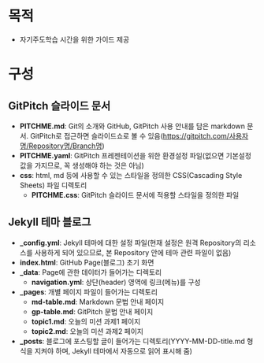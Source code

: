# 목적
* 자기주도학습 시간을 위한 가이드 제공

# 구성
## GitPitch 슬라이드 문서
  - **PITCHME.md**: Git의 소개와 GitHub, GitPitch 사용 안내를 담은 markdown 문서. GitPitch로 접근하면 슬라이드쇼로 볼 수 있음(https://gitpitch.com/사용자명/Repository명/Branch명)
  - **PITCHME.yaml**: GitPitch 프레젠테이션을 위한 환경설정 파일(없으면 기본설정값을 가지므로, 꼭 생성해야 하는 것은 아님)
  - **css**: html, md 등에 사용할 수 있는 스타일을 정의한 CSS(Cascading Style Sheets) 파일 디렉토리
    - **PITCHME.css**: GitPitch 슬라이드 문서에 적용할 스타일을 정의한 파일

## Jekyll 테마 블로그
  - **\_config.yml**: Jekyll 테마에 대한 설정 파일(현재 설정은 원격 Repository의 리소스를 사용하게 되어 있으므로, 본 Repository 안에 테마 관련 파일이 없음)
  - **index.html**: GitHub Page(블로그) 초기 화면
  - **\_data**: Page에 관한 데이터가 들어가는 디렉토리
    - **navigation.yml**: 상단(header) 영역에 링크(메뉴)를 구성
  - **\_pages**: 개별 페이지 파일이 들어가는 디렉토리
    - **md-table.md**: Markdown 문법 안내 페이지
    - **gp-table.md**: GitPitch 문법 안내 페이지
    - **topic1.md**: 오늘의 미션 과제1 페이지
    - **topic2.md**: 오늘의 미션 과제2 페이지
  - **\_posts**: 블로그에 포스팅할 글이 들어가는 디렉토리(YYYY-MM-DD-title.md 형식을 지켜야 하며, Jekyll 테마에서 자동으로 읽어 표시해 줌)
  
